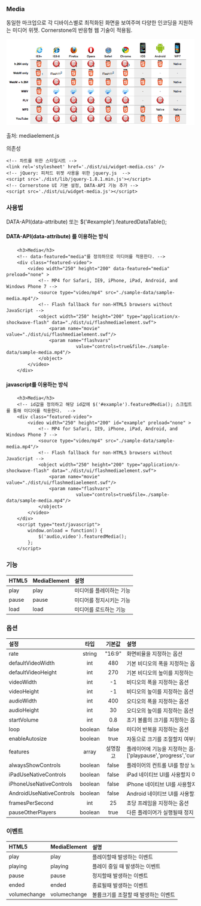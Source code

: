 <!--
layout: 'post'
section: 'Cornerstone Framework'
title: 'Media'
outline: '반응형 웹으로 동일한 마크업으로 각 디바이스별로 최적화된 화면을 보여주며 다양한 인코딩을 지원하는 미디어.'
date: '2012-11-16'
tagstr: 'widget'
order: '[4, 4, 3]'
thumbnail: '4.4.03.media.png'
-->

### Media
동일한 마크업으로 각 디바이스별로 최적화된 화면을 보여주며 다양한 인코딩을 지원하는 미디어 위젯. Cornerstone의 반응형 웹 기술이 적용됨.

![<미디어 지원표>](<images/4.4.03.media-support.png>)

출처: mediaelement.js

의존성

```
<!-- 차트를 위한 스타일시트 -->
<link rel='stylesheet' href='./dist/ui/widget-media.css' />
<!-- jQuery: 피처드 위젯 사용을 위한 jquery.js  -->
<script src='./dist/lib/jquery-1.8.1.min.js'></script>
<!-- Cornerstone UI 기본 설정, DATA-API 기능 추가 -->
<script src='./dist/ui/widget-media.js'></script>
```

### 사용법

DATA-API(data-attribute) 또는 $('#example').featuredDataTable();


#### DATA-API(data-attribute) 를 이용하는 방식

``` cm
    <h3>Media</h3>
    <!-- data-featured="media"를 정의하므로 미디어를 적용한다. -->
    <div class="featured-video">
        <video width="250" height="200" data-featured="media" preload="none" >
            <!-- MP4 for Safari, IE9, iPhone, iPad, Android, and Windows Phone 7 -->
            <source type="video/mp4" src="./sample-data/sample-media.mp4"/>
            <!-- Flash fallback for non-HTML5 browsers without JavaScript -->
            <object width="250" height="200" type="application/x-shockwave-flash" data="./dist/ui/flashmediaelement.swf">
                <param name="movie" value="./dist/ui/flashmediaelement.swf"/>
                <param name="flashvars"
                          value="controls=true&file=./sample-data/sample-media.mp4"/>
            </object>
        </video>
    </div>
```

#### javascript를 이용하는 방식

``` cm
    <h3>Media</h3>
    <!-- id값을 정의하고 해당 id값에 $('#example').featuredMedia(); 스크립트를 통해 미디어를 적용한다.  -->
    <div class="featured-video">
        <video width="250" height="200" id="example" preload="none" >
            <!-- MP4 for Safari, IE9, iPhone, iPad, Android, and Windows Phone 7 -->
            <source type="video/mp4" src="./sample-data/sample-media.mp4"/>
            <!-- Flash fallback for non-HTML5 browsers without JavaScript -->
            <object width="250" height="200" type="application/x-shockwave-flash" data="./dist/ui/flashmediaelement.swf">
                <param name="movie" value="./dist/ui/flashmediaelement.swf"/>
                <param name="flashvars"
                          value="controls=true&file=./sample-data/sample-media.mp4"/>
            </object>
        </video>
    </div>
    <script type="text/javascript">
        window.onload = function() {
            $('audio,video').featuredMedia();
        };
    </script>
```

### 기능

HTML5 | MediaElement | 설명
:-- | :-- |:--
play | play | 미디어를 플레이하는 기능
pause | pause | 미디어를 정지시키는 기능
load | load | 미디어를 로드하는 기능


### 옵션

설정 | 타입 | 기본값 | 설명
:-- | :-: | :-: | :--
rate | string | "16:9" | 화면비율을 지정하는 옵션
defaultVideoWidth | int | 480 | 기본 비디오의 폭을 지정하는 옵션
defaultVideoHeight | int | 270 | 기본 비디오의 높이를 지정하는 옵션
videoWidth | int | -1 | 비디오의 폭을 지정하는 옵션
videoHeight | int | -1 | 비디오의 높이를 지정하는 옵션
audioWidth | int | 400 | 오디오의 폭을 지정하는 옵션
audioHeight | int | 30 | 오디오의 높이를 지정하는 옵션
startVolume | int | 0.8 | 초기 볼륨의 크기를 지정하는 옵션
loop | boolean | false |  미디어 반복을 지정하는 옵션
enableAutosize | boolean | true | 자동으로 크기를 조절할지 여부를 지정하는 옵션
features | array | 설명참고 | 플레이어에 기능을 지정하는 옵션 (기본값 : ['playpause','progress','current','duration','tracks','volume','fullscreen'])
alwaysShowControls | boolean | false | 플레이어의 컨트롤 UI를 항상 노출할지를 지정하는 옵션
iPadUseNativeControls | boolean | false | iPad 네이티브 UI를 사용할지 여부를 지정하는 옵션
iPhoneUseNativeControls | boolean | false | iPhone 네이티브 UI를 사용할지 여부를 지정하는 옵션
AndroidUseNativeControls | boolean | false | Android 네이티브 UI를 사용할지 여부를 지정하는 옵션
framesPerSecond | int | 25 | 초당 프레임을 지정하는 옵션
pauseOtherPlayers | boolean | true | 다른 플레이어가 실행될때 정지 여부를 지정하는 옵션

### 이벤트 
HTML5 | MediaElement | 설명
:-- | :-- |:--
play | play | 플레이할때 발생하는 이벤트
playing | playing | 플레이 중일 때 발생하는 이벤트
pause | pause | 정지할때 발생하는 이벤트
ended | ended | 종료될때 발생하는 이벤트
volumechange | volumechange | 볼륨크기를 조절할 때 발생하는 이벤트

<script type="text/javascript">
var $table = $("table");
$table.addClass("table table-bordered").each(function(i) {
    var $this = $(this);
    if(i == 1) {
        $this.find("thead tr > th:not(th:nth-child(4))").addClass("fixed_table");
        $this.find("tbody tr > td:not(td:nth-child(4))").addClass("fixed_table");
    } else {
        $this.find("thead tr > th:not(th:nth-child(3))").addClass("fixed_table");
        $this.find("tbody tr > td:not(td:nth-child(3))").addClass("fixed_table");
    }
});
</script>